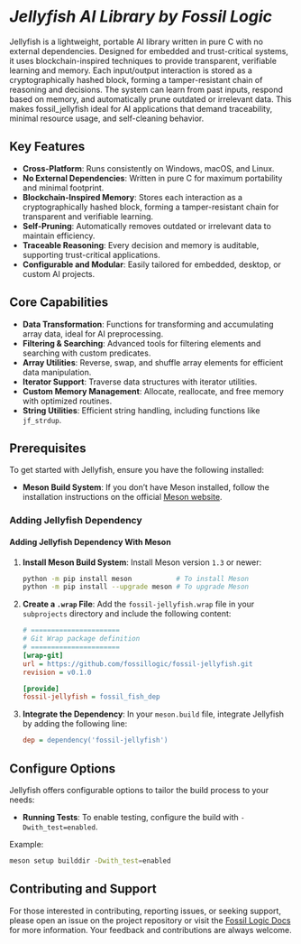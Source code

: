# ***Jellyfish AI Library by Fossil Logic***

Jellyfish is a lightweight, portable AI library written in pure C with no external dependencies. Designed for embedded and trust-critical systems, it uses blockchain-inspired techniques to provide transparent, verifiable learning and memory. Each input/output interaction is stored as a cryptographically hashed block, forming a tamper-resistant chain of reasoning and decisions. The system can learn from past inputs, respond based on memory, and automatically prune outdated or irrelevant data. This makes fossil_jellyfish ideal for AI applications that demand traceability, minimal resource usage, and self-cleaning behavior.

## Key Features

- **Cross-Platform**: Runs consistently on Windows, macOS, and Linux.
- **No External Dependencies**: Written in pure C for maximum portability and minimal footprint.
- **Blockchain-Inspired Memory**: Stores each interaction as a cryptographically hashed block, forming a tamper-resistant chain for transparent and verifiable learning.
- **Self-Pruning**: Automatically removes outdated or irrelevant data to maintain efficiency.
- **Traceable Reasoning**: Every decision and memory is auditable, supporting trust-critical applications.
- **Configurable and Modular**: Easily tailored for embedded, desktop, or custom AI projects.

## Core Capabilities

- **Data Transformation**: Functions for transforming and accumulating array data, ideal for AI preprocessing.
- **Filtering & Searching**: Advanced tools for filtering elements and searching with custom predicates.
- **Array Utilities**: Reverse, swap, and shuffle array elements for efficient data manipulation.
- **Iterator Support**: Traverse data structures with iterator utilities.
- **Custom Memory Management**: Allocate, reallocate, and free memory with optimized routines.
- **String Utilities**: Efficient string handling, including functions like `jf_strdup`.

## Prerequisites

To get started with Jellyfish, ensure you have the following installed:

- **Meson Build System**: If you don’t have Meson installed, follow the installation instructions on the official [Meson website](https://mesonbuild.com/Getting-meson.html).

### Adding Jellyfish Dependency

#### Adding Jellyfish Dependency With Meson

1. **Install Meson Build System**:
   Install Meson version `1.3` or newer:
   ```sh
   python -m pip install meson           # To install Meson
   python -m pip install --upgrade meson # To upgrade Meson
   ```

2. **Create a `.wrap` File**:
   Add the `fossil-jellyfish.wrap` file in your `subprojects` directory and include the following content:

   ```ini
   # ======================
   # Git Wrap package definition
   # ======================
   [wrap-git]
   url = https://github.com/fossillogic/fossil-jellyfish.git
   revision = v0.1.0

   [provide]
   fossil-jellyfish = fossil_fish_dep
   ```

3. **Integrate the Dependency**:
   In your `meson.build` file, integrate Jellyfish by adding the following line:
   ```ini
   dep = dependency('fossil-jellyfish')
   ```

## Configure Options

Jellyfish offers configurable options to tailor the build process to your needs:

- **Running Tests**: To enable testing, configure the build with `-Dwith_test=enabled`.

Example:

```sh
meson setup builddir -Dwith_test=enabled
```

## Contributing and Support

For those interested in contributing, reporting issues, or seeking support, please open an issue on the project repository or visit the [Fossil Logic Docs](https://fossillogic.com/docs) for more information. Your feedback and contributions are always welcome.
